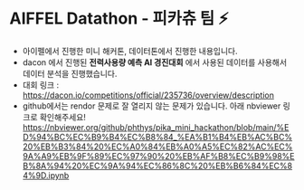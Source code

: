 # AIFFEL Datathon - 피카츄 팀 ⚡
- 아이펠에서 진행한 미니 해커톤, 데이터톤에서 진행한 내용입니다.
- dacon 에서 진행된 __전력사용량 예측 AI 경진대회__ 에서 사용된 데이터를 사용해서 데이터 분석을 진행했습니다.
- 대회 링크 : https://dacon.io/competitions/official/235736/overview/description
- github에서는 rendor 문제로 잘 열리지 않는 문제가 있습니다. 아래 nbviewer 링크로 확인해주세요!
https://nbviewer.org/github/phthys/pika_mini_hackathon/blob/main/%ED%94%BC%EC%B9%B4%EC%B8%84_%EA%B1%B4%EB%AC%BC%20%EB%B3%84%20%EC%A0%84%EB%A0%A5%EC%82%AC%EC%9A%A9%EB%9F%89%EC%97%90%20%EB%AF%B8%EC%B9%98%EB%8A%94%20%EC%9A%94%EC%86%8C%20%EB%B6%84%EC%84%9D.ipynb

